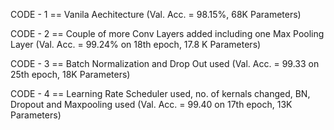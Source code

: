 CODE - 1 == Vanila Aechitecture (Val. Acc. = 98.15%, 68K Parameters)

CODE - 2 == Couple of more Conv Layers added including one Max Pooling Layer (Val. Acc. = 99.24% on 18th epoch, 17.8 K Parameters)

CODE - 3 == Batch Normalization and Drop Out used (Val. Acc. = 99.33 on 25th epoch, 18K Parameters)

CODE - 4 == Learning Rate Scheduler used, no. of kernals changed, BN, Dropout and Maxpooling used (Val. Acc. = 99.40 on 17th epoch, 13K Parameters)
